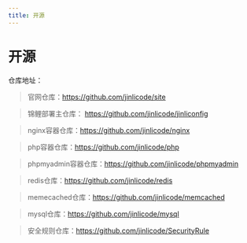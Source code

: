 ```yaml
---
title: 开源
---
```


# 开源

仓库地址：

> 官网仓库：https://github.com/jinlicode/site

> 锦鲤部署主仓库： https://github.com/jinlicode/jinliconfig

> nginx容器仓库：https://github.com/jinlicode/nginx

> php容器仓库：https://github.com/jinlicode/php

> phpmyadmin容器仓库：https://github.com/jinlicode/phpmyadmin

> redis仓库：https://github.com/jinlicode/redis

> memecached仓库：https://github.com/jinlicode/memcached

> mysql仓库：https://github.com/jinlicode/mysql

> 安全规则仓库：https://github.com/jinlicode/SecurityRule